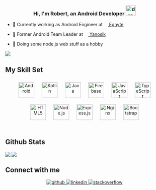 ### <div align="center">Hi, I'm Robert, an Android Developer <img src="https://profilinator.rishav.dev/skills-assets/android-original-wordmark.svg" alt="drawing" height="32"/></div>  
   

- 💼 Currently working as Android Engineer at <a href="https://www.egnyte.com"><img src="https://avatars.githubusercontent.com/u/1048598" height="13"/> Egnyte</a>

- 💼 Former Android Team Leader at <a href="http://yanosik.pl"><img src="https://store-images.s-microsoft.com/image/apps.64452.9007199266246507.496a208e-e5cb-4f57-bfad-e38254bf9348.0f9b4f35-0a32-4cdd-807c-95f37a3bd940?mode=scale&q=90&h=300&w=300" height="13"/> Yanosik</a>  

- 💩 Doing some node.js web stuff as a hobby  

<div align="left">
<img src="https://komarev.com/ghpvc/?username=Kosert&&style=flat-square" align="left" />
</div>  

<br/>  


## My Skill Set  

<div align="center">  
<img style="margin: 10px" src="https://profilinator.rishav.dev/skills-assets/android-original-wordmark.svg" alt="Android" height="50" />  
<img style="margin: 10px" src="https://profilinator.rishav.dev/skills-assets/kotlinlang-icon.svg" alt="Kotlin" height="50" />  
<img style="margin: 10px" src="https://profilinator.rishav.dev/skills-assets/java-original-wordmark.svg" alt="Java" height="50" />  
<img style="margin: 10px" src="https://profilinator.rishav.dev/skills-assets/firebase.png" alt="Firebase" height="50" />  
<img style="margin: 10px" src="https://profilinator.rishav.dev/skills-assets/javascript-original.svg" alt="JavaScript" height="50" />  
<img style="margin: 10px" src="https://profilinator.rishav.dev/skills-assets/typescript-original.svg" alt="TypeScript" height="50" />  
<img style="margin: 10px" src="https://profilinator.rishav.dev/skills-assets/html5-original-wordmark.svg" alt="HTML5" height="50" />  
<img style="margin: 10px" src="https://profilinator.rishav.dev/skills-assets/nodejs-original-wordmark.svg" alt="Node.js" height="50" />  
<img style="margin: 10px" src="https://profilinator.rishav.dev/skills-assets/express-original-wordmark.svg" alt="Express.js" height="50" />  
<img style="margin: 10px" src="https://profilinator.rishav.dev/skills-assets/nginx-original.svg" alt="Nginx" height="50" />  
<img style="margin: 10px" src="https://profilinator.rishav.dev/skills-assets/bootstrap-plain.svg" alt="Bootstrap" height="50" />  
</div>

<br/>  


## Github Stats  

<a href="https://github.com/Kosert">
  <img align="center" src="https://github-readme-stats.vercel.app/api/top-langs/?username=Kosert&hide_border=true&layout=compact&title_color=fff&icon_color=79ff97&bg_color=151515&text_color=9f9f9f" />
</a>
<a href="https://github.com/Kosert">
  <img align="center" src="https://github-readme-stats.vercel.app/api?username=Kosert&show_icons=true&count_private=true&hide_border=true&hide=contribs,issues&title_color=fff&icon_color=79ff97&text_color=9f9f9f&bg_color=151515" />
</a>


<br/>  


## Connect with me  
<div align="center">
<a href="https://github.com/Kosert" target="_blank">
<img src=https://img.shields.io/badge/github-%2324292e.svg?&style=for-the-badge&logo=github&logoColor=white alt=github style="margin-bottom: 5px;" />
</a>
<a href="https://linkedin.com/in/robert-kosakowski-183b71150/" target="_blank">
<img src=https://img.shields.io/badge/linkedin-%231E77B5.svg?&style=for-the-badge&logo=linkedin&logoColor=white alt=linkedin style="margin-bottom: 5px;" />
</a>
<a href="https://stackoverflow.com/users/6241160/kosert" target="_blank">
<img src=https://img.shields.io/badge/stackoverflow-%23F28032.svg?&style=for-the-badge&logo=stackoverflow&logoColor=white alt=stackoverflow style="margin-bottom: 5px;" />
</a>  
</div>  
  

<br/>  



